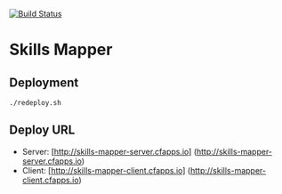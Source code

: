 [![Build Status](https://travis-ci.org/danielvaughan/skillsmapper.svg?branch=master)](https://travis-ci.org/danielvaughan/skillsmapper)

# Skills Mapper

## Deployment
```./redeploy.sh```

## Deploy URL

* Server: [http://skills-mapper-server.cfapps.io] (http://skills-mapper-server.cfapps.io)
* Client: [http://skills-mapper-client.cfapps.io] (http://skills-mapper-client.cfapps.io)

